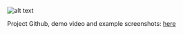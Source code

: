 ![alt text](https://github.com/kennaruk/my-personal-portfolio/blob/master/achievement\2018\ysetter-reality2\image\ysetter-1st-place.JPG?raw=true)

Project Github, demo video and example screenshots: [here](https://github.com/kennaruk/YsetterHackathon)